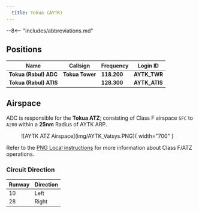 ```yaml
---
  title: Tokua (AYTK)
---
```


--8<-- "includes/abbreviations.md"

## Positions

| Name                    | Callsign         | Frequency | Login ID    |
| ----------------------- | --------- | ---------------- | --------- |
| **Tokua (Rabul) ADC**	| **Tokua Tower** | **118.200** | **AYTK_TWR** | 
| **Tokua (Rabul) ATIS**	| | 	**128.300** | **AYTK_ATIS**	 | 

## Airspace
ADC is responsible for the **Tokua ATZ**; consisting of Class F airspace `SFC` to `A200` within a **25nm** Radius of AYTK ARP.

<figure markdown>
![AYTK ATZ Airspace](img/AYTK_Vatsys.PNG){ width="700" }
</figure>

Refer to the [PNG Local instructions](../) for more information about Class F/ATZ operations.

### Circuit Direction
| Runway | Direction |
| ------ | ----------|
| 10     | Left      |
| 28     | Right     |
